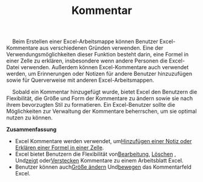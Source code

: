 ﻿---
title: Kommentar
second_title: Aspose.Cells Cloud Documen
type: docs
url: /de/comments/
aliases: [/working-with-comments/]
keywords: REST API, spreadsheets, excel, comment
description: "Cells.Cloud API für Excel betreiben: Kommentare betreiben"
weight: 100
kwords: Excel, Office Cloud, REST API, Tabellenkalkulation, PDF, CSV, Json, Markdwon, Kommentare
---
&nbsp;&nbsp;&nbsp;&nbsp;Beim Erstellen einer Excel-Arbeitsmappe können Benutzer Excel-Kommentare aus verschiedenen Gründen verwenden. Eine der Verwendungsmöglichkeiten dieser Funktion besteht darin, eine Formel in einer Zelle zu erklären, insbesondere wenn andere Personen die Excel-Datei verwenden. Außerdem können Excel-Kommentare auch verwendet werden, um Erinnerungen oder Notizen für andere Benutzer hinzuzufügen sowie für Querverweise mit anderen Excel-Arbeitsmappen.

&nbsp;&nbsp;&nbsp;&nbsp;Sobald ein Kommentar hinzugefügt wurde, bietet Excel den Benutzern die Flexibilität, die Größe und Form der Kommentare zu ändern sowie sie nach ihrem bevorzugten Stil zu formatieren. Ein Excel-Benutzer sollte die Möglichkeiten zur Verwaltung der Kommentare beherrschen, um sie optimal nutzen zu können.

**Zusammenfassung**

-  Excel Kommentare werden verwendet, um[Hinzufügen einer Notiz oder Erklären einer Formel in einer Zelle](/cells/de/comments/add/).
-  Excel bietet Benutzern die Flexibilität von[Bearbeitung](/cells/de/comments/update/), [Löschen](/cells/de/comments/delete/) , Und[zeigt](/cells/de/comments/get/) oder[Verstecken](/cells/de/comments/update/) Kommentare zu einem Arbeitsblatt Excel.
-  Benutzer können auch[Größe ändern](/cells/de/comments/update/) Und[bewegen](/cells/de/comments/update/) das Kommentarfeld Excel.
